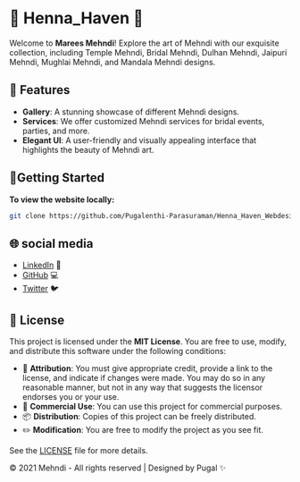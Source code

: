 # 🌺 Henna_Haven 🌺

 Welcome to **Marees Mehndi**! Explore the art of Mehndi with our exquisite collection, including Temple Mehndi, Bridal Mehndi, Dulhan Mehndi, Jaipuri Mehndi, Mughlai Mehndi, and Mandala Mehndi designs.

## 🎨 Features

- **Gallery**: A stunning showcase of different Mehndi designs.
- **Services**: We offer customized Mehndi services for bridal events, parties, and more.
- **Elegant UI**: A user-friendly and visually appealing interface that highlights the beauty of Mehndi art.

## 🚀Getting Started

**To view the website locally:**

   ```bash
   git clone https://github.com/Pugalenthi-Parasuraman/Henna_Haven_Webdesign.git
   ```

## 🌐 social media

- [LinkedIn](https://www.linkedin.com/in/pugalenthi-p/) 🔗
- [GitHub](https://github.com/Pugalenthi-Parasuraman) 💻
- [Twitter](https://x.com/PUGALENTHI_123) 🐦

## 📄 License

This project is licensed under the **MIT License**. You are free to use, modify, and distribute this software under the following conditions:

- 📝 **Attribution**: You must give appropriate credit, provide a link to the license, and indicate if changes were made. You may do so in any reasonable manner, but not in any way that suggests the licensor endorses you or your use.
- 💼 **Commercial Use**: You can use this project for commercial purposes.
- 📦 **Distribution**: Copies of this project can be freely distributed.
- ✏️ **Modification**: You are free to modify the project as you see fit.

See the [LICENSE](LICENSE) file for more details.


© 2021 Mehndi - All rights reserved | Designed by Pugal ✨



